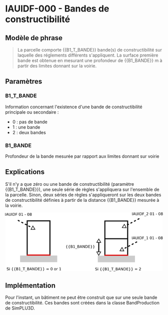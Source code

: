 # IAUIDF-000 - Bandes de constructibilité

## Modèle de phrase

> La parcelle comporte {{B1_T_BANDE}} bande(s) de constructibilité sur laquelle des réglements différents s'appliquent. La surface première bande est obtenue en mesurant une profondeur de {{B1_BANDE}} m à partir des limites donnant sur la voirie.


## Paramètres

### B1_T_BANDE

Information concernant l'existence d'une bande de constructibilité principale ou secondaire :

* 0 : pas de bande
* 1 : une bande
* 2 : deux bandes

### B1_BANDE

Profondeur de la bande mesurée par rapport aux limites donnant sur voirie


## Explications

S'il n'y a que zéro ou une bande de constructibilité (paramètre {{B1_T_BANDE}}), une seule série de règles s'appliquera sur l'ensemble de la parcelle. Sinon, deux séries de règles s'appliqueront sur les deux bandes de constructibilité définies à partir de la distance {{B1_BANDE}}  mesurée à la voirie.

![Image illustrant les bandes de constructibilité](img/IAUIDF/IAUIDF-000.png)


## Implémentation

Pour l'instant, un bâtiment ne peut être construit que sur une seule bande de constructibilité. Ces bandes sont créées dans la classe BandProduction de SimPLU3D.
